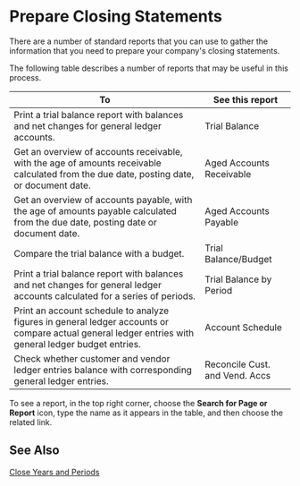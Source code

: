 <properties
	pageTitle="Prepare Closing Statements| Project “Madeira”"
    description="Describes how to prepare closing statements."
    services="project-madeira"
    documentationCenter=""
    authors="jswymer"
/>
<tags
    ms.service="project-madeira"
    ms.topic="article"
    ms.author="jswymer" />

# Prepare Closing Statements
There are a number of standard reports that you can use to gather the information that you need to prepare your company's closing statements.

The following table describes a number of reports that may be useful in this process.


|To     |See this report       |
|-------|----------------------|
|Print a trial balance report with balances and net changes for general ledger accounts.|Trial Balance|
|Get an overview of accounts receivable, with the age of amounts receivable calculated from the due date, posting date, or document date.|Aged Accounts Receivable|
|Get an overview of accounts payable, with the age of amounts payable calculated from the due date, posting date or document date.|Aged Accounts Payable|
|Compare the trial balance with a budget.|Trial Balance/Budget|
|Print a trial balance report with balances and net changes for general ledger accounts calculated for a series of periods.|Trial Balance by Period|
|Print an account schedule to analyze figures in general ledger accounts or compare actual general ledger entries with general ledger budget entries.|Account Schedule|
|Check whether customer and vendor ledger entries balance with corresponding general ledger entries.|Reconcile Cust. and Vend. Accs|

To see a report, in the top right corner, choose the **Search for Page or Report** icon, type the name as it appears in the table, and then choose the related link.

## See Also
[Close Years and Periods](year-close-years-periods.md)

